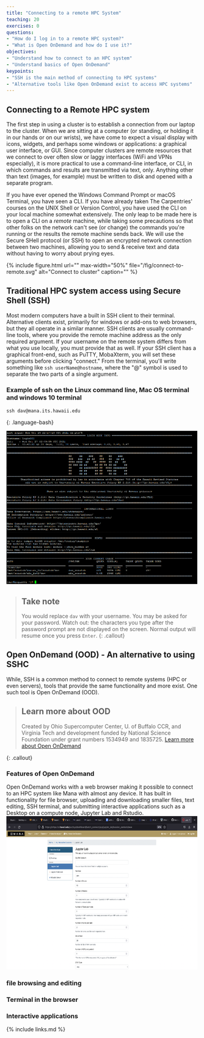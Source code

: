 ```yaml
---
title: "Connecting to a remote HPC System"
teaching: 20
exercises: 0
questions:
- "How do I log in to a remote HPC system?"
- "What is Open OnDemand and how do I use it?"
objectives:
- "Understand how to connect to an HPC system"
- "Understand basics of Open OnDemand"
keypoints:
- "SSH is the main method of connecting to HPC systems"
- "Alternative tools like Open OnDemand exist to access HPC systems"
---
```


## Connecting to a Remote HPC system
The first step in using a cluster is to establish a connection from our laptop
to the cluster. When we are sitting at a computer (or standing, or holding it
in our hands or on our wrists), we have come to expect a visual display with
icons, widgets, and perhaps some windows or applications: a graphical user
interface, or GUI. Since computer clusters are remote resources that we connect
to over often slow or laggy interfaces (WiFi and VPNs especially), it is more
practical to use a command-line interface, or CLI, in which commands and
results are transmitted via text, only. Anything other than text (images, for
example) must be written to disk and opened with a separate program.

If you have ever opened the Windows Command Prompt or macOS Terminal, you have
seen a CLI. If you have already taken The Carpentries' courses on the UNIX
Shell or Version Control, you have used the CLI on your local machine somewhat
extensively. The only leap to be made here is to open a CLI on a *remote*
machine, while taking some precautions so that other folks on the network can't
see (or change) the commands you're running or the results the remote machine
sends back. We will use the Secure SHell protocol (or SSH) to open an encrypted
network connection between two machines, allowing you to send & receive text
and data without having to worry about prying eyes.

{% include figure.html url="" max-width="50%"
   file="/fig/connect-to-remote.svg"
   alt="Connect to cluster" caption="" %}


## Traditional HPC system access using Secure Shell (SSH)

Most modern computers have a built in SSH client to their terminal.
Alternative clients exist, primarily for windows or add-ons to web browsers, 
but they all operate in a similar manner. SSH clients are usually command-line tools, where you 
provide the remote machine address as the only required argument. 
If your username on the remote system differs from what
you use locally, you must provide that as well. If your SSH client has a
graphical front-end, such as PuTTY, MobaXterm, you will set these arguments
before clicking "connect." From the terminal, you'll write something like `ssh
userName@hostname`, where the "@" symbol is used to separate the two parts of a
single argument.

### Example of ssh on the Linux command line, Mac OS terminal and windows 10 terminal 
```
ssh dav@mana.its.hawaii.edu
```
{: .language-bash}

<img src="../fig/CLI.png" width="500" height="400" />

> ## Take note
>
> You would replace `dav` with your username. 
> You may be asked for your password. Watch out: the
> characters you type after the password prompt are not displayed on the screen.
> Normal output will resume once you press `Enter`.
{: .callout}

## Open OnDemand (OOD) - An alternative to using SSHC

While, SSH is a common method to connect to remote systems (HPC or even servers), tools that provide
the same functionality and more exist.  One such tool is Open OnDemand (OOD).
> ## Learn more about OOD
>
> Created by Ohio Supercomputer Center, U. of Buffalo CCR, and Virginia Tech
> and development funded by National Science Foundation under 
> grant numbers 1534949 and 1835725. [Learn more about Open OnDemand](http://openondemand.org/)
>
{: .callout}

### Features of Open OnDemand

Open OnDemand works with a web browser making it possible to connect to an HPC system like Mana
with almost any device.  It has built in functionality for file browser, uploading and downloading 
smaller files, text editing, SSH terminal, and submitting interactive applications such as a Desktop 
on a compute node, Jupyter Lab and Rstudio.
 <img src="../fig/MANA.png" width="500" height="400">

### file browsing and editing
 
### Terminal in the browser
 
### Interactive applications


{% include links.md %}
